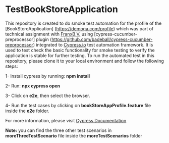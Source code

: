 # TestBookStoreApplication
This repository is created to do smoke test automation for the profile of the [BookStoreApplication] (https://demoqa.com/profile) which was part of technical assignment with [FranxB.V.](https://www.franx.com/nl-nl) using [cypress-cucumber-preprocessor] plugin (https://github.com/badeball/cypress-cucumber-preprocessor) integrated to [Cypress.io](https://www.cypress.io/) test automation framework. It is used to test check the basic functionality for smoke testing to verify the application is stable for further testing. To run the automated test in this repository, please clone it to your local environment and follow the following steps:





  1- Install cypress by running: **npm install**



  2- Run: **npx cypress open**


 3- Click on **e2e**, then select the browser.


  4- Run the test cases by clicking on **bookStoreAppProfile.feature** file inside the **e2e** folder.

For more information, please visit [Cypress Documentation](https://docs.cypress.io/guides/getting-started/installing-cypress.html#Opening-Cypress)



**Note:** you can find the three other test scenarios in **moreThreeTestScenario** file inside the **moreTestScenarios** folder